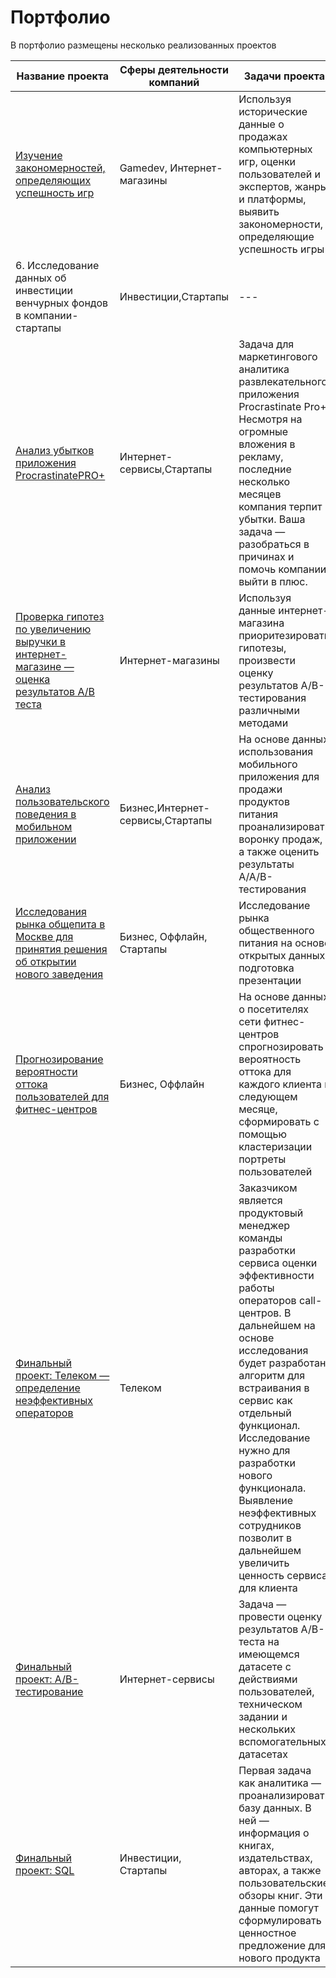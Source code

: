 # Портфолио

В портфолио размещены несколько реализованных проектов

|Название проекта|Сферы деятельности компаний|Задачи проекта|Стек|
|---|---|---|---|
| [Изучение закономерностей, определяющих успешность игр](https://github.com/a-dergilev/yandex_da/tree/main/pr%3A%20games)|Gamedev, Интернет-магазины| Используя исторические данные о продажах компьютерных игр, оценки пользователей и экспертов, жанры и платформы, выявить закономерности, определяющие успешность игры | `Matplotlib` `NumPy` `Pandas` `Python` |
|6. Исследование данных об инвестиции венчурных фондов в компании-стартапы|Инвестиции,Стартапы| --- | `PostgreSQL` `SQL` |
| [Анализ убытков приложения ProcrastinatePRO+](https://github.com/a-dergilev/yandex_da/tree/main/pr:%20buisness%20metrics)|Интернет-сервисы,Стартапы| Задача для маркетингового аналитика развлекательного приложения Procrastinate Pro+. Несмотря на огромные вложения в рекламу, последние несколько месяцев компания терпит убытки. Ваша задача — разобраться в причинах и помочь компании выйти в плюс. | `Matplotlib` `Pandas` `Python` `Seaborn` |
| [Проверка гипотез по увеличению выручки в интернет-магазине — оценка результатов A/B теста](https://github.com/a-dergilev/yandex_da/tree/main/pr:%20hypothesis%20testing) |Интернет-магазины| Используя данные интернет-магазина приоритезировать гипотезы, произвести оценку результатов A/B-тестирования различными методами | `Matplotlib` `Pandas` `Python` `SciPy` |
| [Анализ пользовательского поведения в мобильном приложении](https://github.com/a-dergilev/yandex_da/tree/main/pr:%20users%20behavior)|Бизнес,Интернет-сервисы,Стартапы| На основе данных использования мобильного приложения для продажи продуктов питания проанализировать воронку продаж, а также оценить результаты A/A/B-тестирования | `Matplotlib` `Pandas` `Plotly` `Python` `Seaborn` |
| [Исследования рынка общепита в Москве для принятия решения об открытии нового заведения](https://github.com/a-dergilev/yandex_da/tree/main/pr%3A%20food%20service) |Бизнес, Оффлайн, Стартапы| Исследование рынка общественного питания на основе открытых данных, подготовка презентации | `Pandas` `Plotly` `Python` `Seaborn` |
| [Прогнозирование вероятности оттока пользователей для фитнес-центров](https://github.com/a-dergilev/yandex_da/tree/main/pr:%20machine%20learning) | Бизнес, Оффлайн |На основе данных о посетителях сети фитнес-центров спрогнозировать вероятность оттока для каждого клиента в следующем месяце, сформировать с помощью кластеризации портреты пользователей| `Matplotlib` `Pandas` `Python` `Scikit-learn` `Seaborn`|
| [Финальный проект: Телеком — определение неэффективных операторов](https://github.com/a-dergilev/yandex_da/tree/main/final%20project:%20Telecom)|Телеком| Заказчиком является продуктовый менеджер команды разработки сервиса оценки эффективности работы операторов call-центров. В дальнейшем на основе исследования будет разработан алгоритм для встраивания в сервис как отдельный функционал. Исследование нужно для разработки нового функционала. Выявление неэффективных сотрудников позволит в дальнейшем увеличить ценность сервиса для клиента | `Python` `Pandas` `Matplotlib` `SciPy` `Plotly` `Seaborn` `Numpy` `Tableau` |
| [Финальный проект: A/B-тестирование](https://github.com/a-dergilev/yandex_da/tree/main/final%20project%3A%20AB-test) | Интернет-сервисы | Задача — провести оценку результатов A/B-теста на имеющемся датасете с действиями пользователей, техническом задании и нескольких вспомогательных датасетах | `Matplotlib` `Pandas` `Python` `SciPy` `Plotly` |
| [Финальный проект: SQL](https://github.com/a-dergilev/yandex_da/tree/main/final%20project:%20SQL) | Инвестиции, Стартапы | Первая задача как аналитика — проанализировать базу данных. В ней — информация о книгах, издательствах, авторах, а также пользовательские обзоры книг. Эти данные помогут сформулировать ценностное предложение для нового продукта | `PostgreSQL` `SQL` `SQLAlchemy` `Pandas` |
